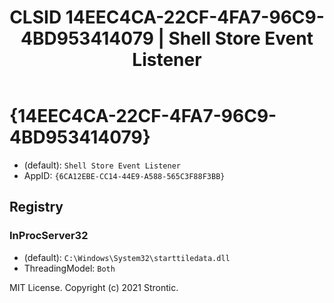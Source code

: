 ﻿---
title: "CLSID 14EEC4CA-22CF-4FA7-96C9-4BD953414079 | Shell Store Event Listener"
excerpt: What is COM-Object CLSID 14EEC4CA-22CF-4FA7-96C9-4BD953414079?
---

# {14EEC4CA-22CF-4FA7-96C9-4BD953414079}

* (default): `Shell Store Event Listener`
* AppID: `{6CA12EBE-CC14-44E9-A588-565C3F88F3BB}`

## Registry


### InProcServer32

* (default): `C:\Windows\System32\starttiledata.dll`
* ThreadingModel: `Both`

MIT License. Copyright (c) 2021 Strontic.


